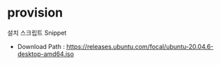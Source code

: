# provision
설치 스크립트 Snippet
* Download Path : https://releases.ubuntu.com/focal/ubuntu-20.04.6-desktop-amd64.iso
  